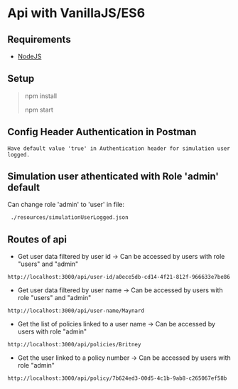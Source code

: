 # Api with VanillaJS/ES6
## Requirements
* [NodeJS](https://nodejs.org/en/)

## Setup
> <p>npm install</p>
> <p>npm start</p>

## Config Header Authentication in Postman

```
Have default value 'true' in Authentication header for simulation user logged.
```

## Simulation user athenticated with Role 'admin' default
Can change role 'admin' to 'user' in file:

```
 ./resources/simulationUserLogged.json  
```

## Routes of api

+ Get user data filtered by user id -> Can be accessed by users with role "users"
and "admin"

```
http://localhost:3000/api/user-id/a0ece5db-cd14-4f21-812f-966633e7be86
```

+ Get user data filtered by user name -> Can be accessed by users with role
"users" and "admin"

```
http://localhost:3000/api/user-name/Maynard
```

+ Get the list of policies linked to a user name -> Can be accessed by users with
role "admin"

```
http://localhost:3000/api/policies/Britney
```

+ Get the user linked to a policy number -> Can be accessed by users with role
"admin"

```
http://localhost:3000/api/policy/7b624ed3-00d5-4c1b-9ab8-c265067ef58b
```
